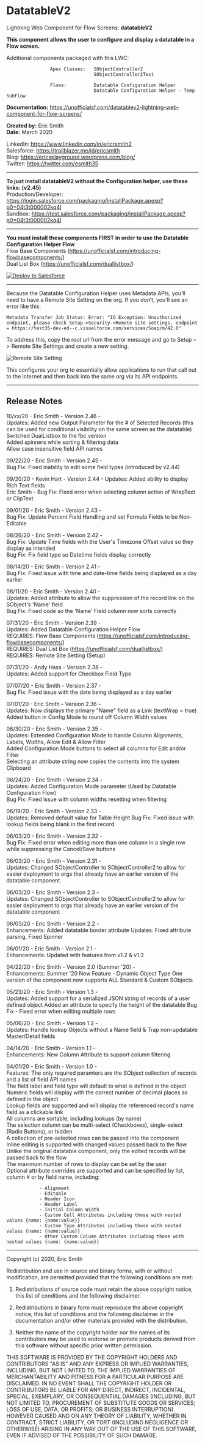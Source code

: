 # DatatableV2

Lightning Web Component for Flow Screens:       **datatableV2**

**This component allows the user to configure and display a datatable in a Flow screen.**

Additional components packaged with this LWC:

                    Apex Classes:   SObjectController2 
                                    SObjectController2Test
                            
                    Flows:          Datatable Configuration Helper
                                    Datatable Configuration Helper - Temp SubFlow
                                                  
**Documentation:**  https://unofficialsf.com/datatablev2-lightning-web-component-for-flow-screens/  
  
**Created by:**	Eric Smith  
**Date:**		March 2020
  
LinkedIn: https://www.linkedin.com/in/ericrsmith2  
Salesforce: https://trailblazer.me/id/ericsmith  
Blog: https://ericsplayground.wordpress.com/blog/  
Twitter: https://twitter.com/esmith35  

---
**To just install datatableV2 without the Configuration helper, use these links: (v2.45)**  
Production/Developer: https://login.salesforce.com/packaging/installPackage.apexp?p0=04t3t000002kq4I  
Sandbox: https://test.salesforce.com/packaging/installPackage.apexp?p0=04t3t000002kq4I  

---
**You must install these components FIRST in order to use the Datatable Configuration Helper Flow**     
Flow Base Components (https://unofficialsf.com/introducing-flowbasecomponents/)  
Dual List Box (https://unofficialsf.com/duallistbox/)    
  
<a href="https://githubsfdeploy.herokuapp.com">
  <img alt="Deploy to Salesforce"
       src="https://raw.githubusercontent.com/afawcett/githubsfdeploy/master/deploy.png">
</a>
 
---    
Because the Datatable Configuration Helper uses Metadata APIs, you’ll need to have a Remote Site Setting on the org. If you don’t, you’ll see an error like this:
    
`Metadata Transfer
Job Status: Error: "IO Exception: Unauthorized endpoint, please check Setup->Security->Remote site settings. endpoint = https://test35-dev-ed--c.visualforce.com/services/Soap/m/42.0"`
    
To address this, copy the root url from the error message and go to Setup –> Remote Site Settings and create a new setting.

![Remote Site Setting](RemoteSiteSetting.PNG?raw=true)
    
This configures your org to essentially allow applications to run that call out to the internet and then back into the same org via its API endpoints.

---
## Release Notes
10/xx/20 -  Eric Smith -    Version 2.46 -  
            Updates:        Added new Output Parameter for the # of Selected Records 
                            (this can be used for conditional visibility on the same screen as the datatable)  
                            Switched DualListbox to the fbc version  
                            Added spinners while sorting & filtering data  
                            Allow case insensitive field API names  
  
09/22/20 -  Eric Smith -    Version 2.45 -  
            Bug Fix:        Fixed inability to edit some field types (introduced by v2.44)
  
09/20/20 -  Kevin Hart -    Version 2.44 - 
            Updates:        Added ability to display Rich Text fields  
            Eric Smith -    Bug Fix: Fixed error when selecting column action of WrapText or ClipText  
                
09/01/20 -  Eric Smith -    Version 2.43 -  
            Bug Fix:        Update Percent Field Handling and set Formula Fields to be Non-Editable  
              
08/26/20 -  Eric Smith -    Version 2.42 -  
            Bug Fix:        Update Time fields with the User's Timezone Offset value so they display as intended  
            Bug Fix:        Fix field type so Datetime fields display correctly    
                
08/14/20 -  Eric Smith -    Version 2.41 -     
            Bug Fix:        Fixed issue with time and date-time fields being displayed as a day earlier     
               
08/11/20 -  Eric Smith -    Version 2.40 -  
            Updates:        Added attribute to allow the suppression of the record link on the SObject's 'Name' field  
            Bug Fix:        Fixed code so the 'Name' Field column now sorts correctly  
              
07/31/20 -  Eric Smith -    Version 2.39 -   
            Updates:        Added Datatable Configuration Helper Flow  
            REQUIRES:       Flow Base Components (https://unofficialsf.com/introducing-flowbasecomponents/)  
            REQUIRES:       Dual List Box (https://unofficialsf.com/duallistbox/)   
            REQUIRES:       Remote Site Setting (Setup)
                  
07/31/20 -  Andy Hass -     Version 2.38 -  
            Updates:        Added support for Checkbox Field Type
                
07/07/20 -  Eric Smith -    Version 2.37 -    
            Bug Fix:        Fixed issue with the date being displayed as a day earlier   
              
07/01/20 -  Eric Smith -    Version 2.36 -  
            Updates:        Now displays the primary "Name" field as a Link (textWrap = true)  
                            Added button in Config Mode to round off Column Width values  
              
06/30/20 -  Eric Smith -    Version 2.35 -  
            Updates:        Extended Configuration Mode to handle Column Alignments, Labels, Widths, Allow Edit & Allow Filter  
                            Added Configuration Mode buttons to select all columns for Edit and/or Filter  
                            Selecting an attribute string now copies the contents into the system Clipboard  
                              
06/24/20 -  Eric Smith -    Version 2.34 -  
            Updates:        Added Configuration Mode parameter (Used by Datatable Configuration Flow)  
            Bug Fix:        Fixed issue with column widths resetting when filtering  
  
06/19/20 -  Eric Smith -    Version 2.33 -  
            Updates:        Removed default value for Table Height
            Bug Fix:        Fixed issue with lookup fields being blank in the first record                                                    
  
06/03/20 -  Eric Smith -    Version 2.32 -  
            Bug Fix:        Fixed error when editing more than one column in a single row while suppressing the Cancel/Save buttons
  
06/03/20 -  Eric Smith -    Version 2.31 -  
            Updates:        Changed SObjectController to SObjectController2 to allow for easier deployment to orgs 
                            that already have an earlier version of the datatable component    
                                                                                   
06/03/20 -  Eric Smith -    Version 2.3 -  
            Updates:        Changed SObjectController to SObjectController2 to allow for easier deployment to orgs 
                            that already have an earlier version of the datatable component
  
06/03/20 -  Eric Smith -    Version 2.2 -  
            Enhancements:   Added datatable border attribute
            Updates:        Fixed attribute parsing, Fixed Spinner
  
06/01/20 -  Eric Smith -    Version 2.1 -  
            Enhancements:   Updated with features from v1.2 & v1.3                                                
  
04/22/20 -  Eric Smith -    Version 2.0 (Summer '20) -  
            Enhancements:   Summer '20 New Feature - Dynamic Object Type
                            One version of the component now supports ALL Standard & Custom SObjects
  
05/23/20 -  Eric Smith -    Version 1.3 -  
            Updates:        Added support for a serialized JSON string of records of a user defined object
                            Added an attribute to specify the height of the datatable
                            Bug Fix - Fixed error when editing multiple rows           
  
05/06/20 -  Eric Smith -    Version 1.2 -  
            Updates:        Handle lookup Objects without a Name field & 
                            Trap non-updatable Master/Detail fields
  
04/14/20 -  Eric Smith -    Version 1.1 -  
            Enhancements:   New Column Attribute to support column filtering  
  
04/01/20 -  Eric Smith -    Version 1.0 -  
Features:   The only required paramters are the SObject collection of records and a list of field API names  
            The field label and field type will default to what is defined in the object  
            Numeric fields will display with the correct number of decimal places as defined in the object  
            Lookup fields are supported and will display the referenced record's name field as a clickable link  
            All columns are sortable, including lookups (by name)  
            The selection column can be multi-select (Checkboxes), single-select (Radio Buttons), or hidden  
            A collection of pre-selected rows can be passed into the component  
            Inline editing is supported with changed values passed back to the flow  
            Unlike the original datatable component, only the edited records will be passed back to the flow  
            The maximum number of rows to display can be set by the user  
            Optional attribute overrides are supported and can be specified by list, column # or by field name, including:  

                - Alignment               
                - Editable
                - Header Icon
                - Header Label
                - Initial Column Width
                - Custom Cell Attributes including those with nested values {name: {name:value}}               
                - Custom Type Attributes including those with nested values {name: {name:value}}
                - Other Custom Column Attributes including those with nested values {name: {name:value}}
  
---

Copyright (c) 2020, Eric Smith

Redistribution and use in source and binary forms, with or without modification, are permitted provided 
that the following conditions are met:

1. Redistributions of source code must retain the above copyright notice, this list of conditions and the following disclaimer.

2. Redistributions in binary form must reproduce the above copyright notice, this list of conditions and the following disclaimer 
in the documentation and/or other materials provided with the distribution.

3. Neither the name of the copyright holder nor the names of its contributors may be used to endorse or promote products derived 
from this software without specific prior written permission.

THIS SOFTWARE IS PROVIDED BY THE COPYRIGHT HOLDERS AND CONTRIBUTORS "AS IS" AND ANY EXPRESS OR IMPLIED WARRANTIES, INCLUDING, 
BUT NOT LIMITED TO, THE IMPLIED WARRANTIES OF MERCHANTABILITY AND FITNESS FOR A PARTICULAR PURPOSE ARE DISCLAIMED. IN NO EVENT 
SHALL THE COPYRIGHT HOLDER OR CONTRIBUTORS BE LIABLE FOR ANY DIRECT, INDIRECT, INCIDENTAL, SPECIAL, EXEMPLARY, OR CONSEQUENTIAL 
DAMAGES (INCLUDING, BUT NOT LIMITED TO, PROCUREMENT OF SUBSTITUTE GOODS OR SERVICES; LOSS OF USE, DATA, OR PROFITS; OR BUSINESS 
INTERRUPTION) HOWEVER CAUSED AND ON ANY THEORY OF LIABILITY, WHETHER IN CONTRACT, STRICT LIABILITY, OR TORT (INCLUDING 
NEGLIGENCE OR OTHERWISE) ARISING IN ANY WAY OUT OF THE USE OF THIS SOFTWARE, EVEN IF ADVISED OF THE POSSIBILITY OF SUCH DAMAGE.
